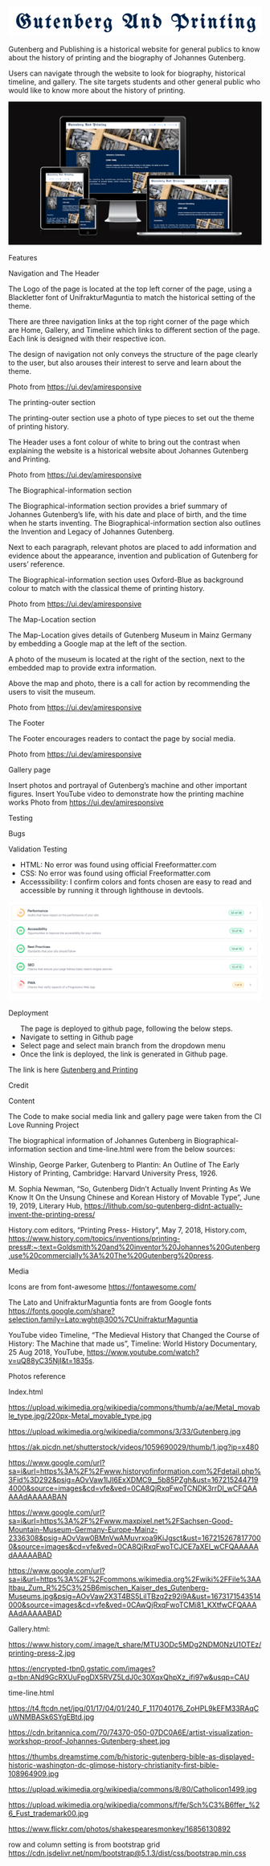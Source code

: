 <img src="assets/documentation/website-logo.png" alt="Gutenberg and Publishing">

Gutenberg and Publishing is a historical website for general publics to know about the history of printing and the biography of Johannes Gutenberg.

Users can navigate through the website to look for biography, historical timeline, and gallery. The site targets students and other general public who would like to know more about the history of printing.

<img src="assets/documentation/product-in-different-screen.png" alt="product in different screens size">

Features

Navigation and The Header

The Logo of the page is located at the top left corner of the page, using a Blackletter font of UnifrakturMaguntia to match the historical setting of the theme.

There are three navigation links at the top right corner of the page which are Home, Gallery, and Timeline which links to different section of the page. Each link is designed with their respective icon. 

The design of navigation not only conveys the structure of the page clearly to the user, but also arouses their interest to serve and learn about the theme.

Photo from https://ui.dev/amiresponsive

The printing-outer section

The printing-outer section use a photo of type pieces to set out the theme of printing history.

The Header uses a font colour of white to bring out the contrast when explaining the website is a historical website about Johannes Gutenberg and Printing.

Photo from https://ui.dev/amiresponsive

The Biographical-information section

The Biographical-information section provides a brief summary of Johannes Gutenberg’s life, with his date and place of birth, and the time when he starts inventing. 
The Biographical-information section also outlines the Invention and Legacy of Johannes Gutenberg.

Next to each paragraph, relevant photos are placed to add information and evidence about the appearance, invention and publication of Gutenberg for users’ reference.

The Biographical-information section uses Oxford-Blue as background colour to match with the classical theme of printing history.

Photo from https://ui.dev/amiresponsive

The Map-Location section  

The Map-Location gives details of Gutenberg Museum in Mainz Germany by embedding a Google map at the left of the section.

A photo of the museum is located at the right of the section, next to the embedded map to provide extra information.

Above the map and photo, there is a call for action by recommending the users to visit the museum.

Photo from https://ui.dev/amiresponsive

The Footer 

The Footer encourages readers to contact the page by social media.

Photo from https://ui.dev/amiresponsive

Gallery page

Insert photos and portrayal of Gutenberg’s machine and other important figures.
Insert YouTube video to demonstrate how the printing machine works
Photo from https://ui.dev/amiresponsive

Testing

Bugs

Validation Testing
<ul>
<li>HTML: No error was found using official Freeformatter.com

</li>
<li>CSS: No error was found using official Freeformatter.com
</li>
<li>Accesssibility: I confirm colors and fonts chosen are easy to read and accessible by running it through lighthouse in devtools. </li>
</ul>


<img src="assets/documentation/lighthouse-audit-result.png" alt="lighthouse-audit-result">

Deployment

<ul>
The page is deployed to github page, following the below steps.
<li>Navigate to setting in Github page</li>
<li>Select page and select main branch from the dropdown menu</li>
<li>Once the link is deployed, the link is generated in Github page.</li>
</ul>

The link is here <a href="https://holaw77.github.io/CI-Portfolio-Project-1/">Gutenberg and Printing</a>

Credit

Content

The Code to make social media link and gallery page were taken from the CI Love Running Project

The biographical information of Johannes Gutenberg in Biographical-information section and time-line.html were from the below sources:

Winship, George Parker, Gutenberg to Plantin: An Outline of The Early History of Printing, Cambridge: Harvard University Press, 1926. 

M. Sophia Newman, “So, Gutenberg Didn’t Actually Invent Printing As We Know It
On the Unsung Chinese and Korean History of Movable Type”, June 19, 2019, Literary Hub, https://lithub.com/so-gutenberg-didnt-actually-invent-the-printing-press/

History.com editors, “Printing Press- History”, May 7, 2018, History.com, https://www.history.com/topics/inventions/printing-press#:~:text=Goldsmith%20and%20inventor%20Johannes%20Gutenberg,use%20commercially%3A%20The%20Gutenberg%20press.

Media

Icons are from font-awesome 
https://fontawesome.com/

The Lato and UnifrakturMaguntia fonts are from Google fonts
https://fonts.google.com/share?selection.family=Lato:wght@300%7CUnifrakturMaguntia

YouTube video
Timeline, “The Medieval History that Changed the Course of History: The Machine that made us”, Timeline: World History Documentary, 25 Aug 2018, YouTube, https://www.youtube.com/watch?v=uQ88yC35NjI&t=1835s.

Photos reference

Index.html

https://upload.wikimedia.org/wikipedia/commons/thumb/a/ae/Metal_movable_type.jpg/220px-Metal_movable_type.jpg

https://upload.wikimedia.org/wikipedia/commons/3/33/Gutenberg.jpg

https://ak.picdn.net/shutterstock/videos/1059690029/thumb/1.jpg?ip=x480

https://www.google.com/url?sa=i&url=https%3A%2F%2Fwww.historyofinformation.com%2Fdetail.php%3Fid%3D292&psig=AOvVaw1lJI6ExXDMC9__5b85PZgh&ust=1672152447194000&source=images&cd=vfe&ved=0CA8QjRxqFwoTCNDK3rrDl_wCFQAAAAAdAAAAABAN

https://www.google.com/url?sa=i&url=https%3A%2F%2Fwww.maxpixel.net%2FSachsen-Good-Mountain-Museum-Germany-Europe-Mainz-2336308&psig=AOvVaw0BMnVwAMuvrxoa9KiJgsct&ust=1672152678177000&source=images&cd=vfe&ved=0CA8QjRxqFwoTCJCE7aXEl_wCFQAAAAAdAAAAABAD

https://www.google.com/url?sa=i&url=https%3A%2F%2Fcommons.wikimedia.org%2Fwiki%2FFile%3AAltbau_Zum_R%25C3%25B6mischen_Kaiser_des_Gutenberg-Museums.jpg&psig=AOvVaw2X3T4BS5LilTBzq2z92i9A&ust=1673171543514000&source=images&cd=vfe&ved=0CAwQjRxqFwoTCMi81_KXtfwCFQAAAAAdAAAAABAD

Gallery.html:

https://www.history.com/.image/t_share/MTU3ODc5MDg2NDM0NzU1OTEz/printing-press-2.jpg

https://encrypted-tbn0.gstatic.com/images?q=tbn:ANd9GcRXUuFpgDX5RVZ5LdJ0c30XqxQhpXz_ifi97w&usqp=CAU


time-line.html

https://t4.ftcdn.net/jpg/01/17/04/01/240_F_117040176_ZoHPL9kEFM33RAqCuWNMBASk6SYgEBtd.jpg

https://cdn.britannica.com/70/74370-050-07DC0A6E/artist-visualization-workshop-proof-Johannes-Gutenberg-sheet.jpg

https://thumbs.dreamstime.com/b/historic-gutenberg-bible-as-displayed-historic-washington-dc-glimpse-history-christianity-first-bible-108964909.jpg 

https://upload.wikimedia.org/wikipedia/commons/8/80/Catholicon1499.jpg

https://upload.wikimedia.org/wikipedia/commons/f/fe/Sch%C3%B6ffer_%26_Fust_trademark00.jpg

https://www.flickr.com/photos/shakespearesmonkey/16856130892

row and column setting is from bootstrap grid 
https://cdn.jsdelivr.net/npm/bootstrap@5.1.3/dist/css/bootstrap.min.css